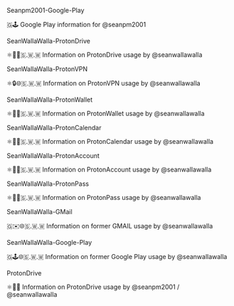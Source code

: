 
Seanpm2001-Google-Play

🇬🕹️ Google Play information for @seanpm2001

SeanWallaWalla-ProtonDrive

⚛️💽️🌐️🇸.🇼.🇼 Information on ProtonDrive usage by @seanwallawalla 

SeanWallaWalla-ProtonVPN

⚛️🔒️🌐️🇸.🇼.🇼 Information on ProtonVPN usage by @seanwallawalla 

SeanWallaWalla-ProtonWallet

⚛️👛️🌐️🇸.🇼.🇼 Information on ProtonWallet usage by @seanwallawalla 

SeanWallaWalla-ProtonCalendar

⚛️📅️🌐️🇸.🇼.🇼 Information on ProtonCalendar usage by @seanwallawalla 

SeanWallaWalla-ProtonAccount

⚛️👤️🌐️🇸.🇼.🇼 Information on ProtonAccount usage by @seanwallawalla 

SeanWallaWalla-ProtonPass

⚛️🔑️🌐️🇸.🇼.🇼 Information on ProtonPass usage by @seanwallawalla 

SeanWallaWalla-GMail

🇬✉️🌐️🇸.🇼.🇼 Information on former GMAIL usage by @seanwallawalla 

SeanWallaWalla-Google-Play

🇬🕹️🌐️🇸.🇼.🇼 Information on former Google Play usage by @seanwallawalla 

ProtonDrive

⚛️💽️🌐️ Information on ProtonDrive usage by @seanpm2001 / @seanwallawalla 

